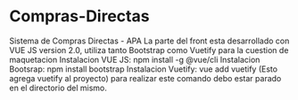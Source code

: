 # Compras-Directas
Sistema de Compras Directas - APA 
La parte del front esta desarrollado con VUE JS version 2.0, utiliza tanto Bootstrap como Vuetify para la cuestion de maquetacion
Instalacion VUE JS:   npm install -g @vue/cli
Instalacion Bootsrap: npm install bootstrap
Instalacion Vuetify: vue add vuetify (Esto agrega vuetify al proyecto) para realizar este comando debo estar parado en el directorio del mismo.
